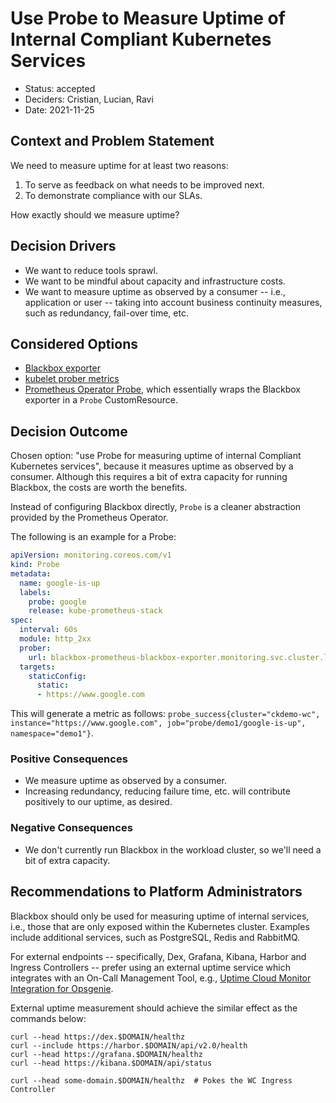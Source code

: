 # Use Probe to Measure Uptime of Internal Compliant Kubernetes Services

* Status: accepted
* Deciders: Cristian, Lucian, Ravi
* Date: 2021-11-25

## Context and Problem Statement

We need to measure uptime for at least two reasons:

1. To serve as feedback on what needs to be improved next.
2. To demonstrate compliance with our SLAs.

How exactly should we measure uptime?

## Decision Drivers

* We want to reduce tools sprawl.
* We want to be mindful about capacity and infrastructure costs.
* We want to measure uptime as observed by a consumer -- i.e., application or user -- taking into account business continuity measures, such as redundancy, fail-over time, etc.

## Considered Options

* [Blackbox exporter](https://github.com/prometheus/blackbox_exporter)
* [kubelet prober metrics](https://stackoverflow.com/questions/62736899/how-to-set-up-an-alert-when-liveness-readiness-probe-fails-in-kubernetes)
* [Prometheus Operator Probe](https://github.com/prometheus-operator/prometheus-operator/blob/main/Documentation/api.md#probespec), which essentially wraps the Blackbox exporter in a `Probe` CustomResource.

## Decision Outcome

Chosen option: "use Probe for measuring uptime of internal Compliant Kubernetes services", because it measures uptime as observed by a consumer. Although this requires a bit of extra capacity for running Blackbox, the costs are worth the benefits.

Instead of configuring Blackbox directly, `Probe` is a cleaner abstraction provided by the Prometheus Operator.

The following is an example for a Probe:

```yaml
apiVersion: monitoring.coreos.com/v1
kind: Probe
metadata:
  name: google-is-up
  labels:
    probe: google
    release: kube-prometheus-stack
spec:
  interval: 60s
  module: http_2xx
  prober:
    url: blackbox-prometheus-blackbox-exporter.monitoring.svc.cluster.local:9115
  targets:
    staticConfig:
      static:
      - https://www.google.com
```

This will generate a metric as follows: `probe_success{cluster="ckdemo-wc", instance="https://www.google.com", job="probe/demo1/google-is-up", namespace="demo1"}`.

### Positive Consequences

* We measure uptime as observed by a consumer.
* Increasing redundancy, reducing failure time, etc. will contribute positively to our uptime, as desired.

### Negative Consequences

* We don't currently run Blackbox in the workload cluster, so we'll need a bit of extra capacity.

## Recommendations to Platform Administrators

Blackbox should only be used for measuring uptime of internal services, i.e., those that are only exposed within the Kubernetes cluster. Examples include additional services, such as PostgreSQL, Redis and RabbitMQ.

For external endpoints -- specifically, Dex, Grafana, Kibana, Harbor and Ingress Controllers -- prefer using an external uptime service which integrates with an On-Call Management Tool, e.g., [Uptime Cloud Monitor Integration for Opsgenie](https://docs.opsgenie.com/v1.0/docs/copperegg-integration).

External uptime measurement should achieve the similar effect as the commands below:

```console
curl --head https://dex.$DOMAIN/healthz
curl --include https://harbor.$DOMAIN/api/v2.0/health
curl --head https://grafana.$DOMAIN/healthz
curl --head https://kibana.$DOMAIN/api/status

curl --head some-domain.$DOMAIN/healthz  # Pokes the WC Ingress Controller
```
